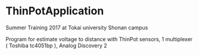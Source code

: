 # ThinPotApplication
Summer Training 2017 at Tokai university Shonan campus

Program for estimate voltage to distance with ThinPot sensors, 1 multiplexer ( Toshiba tc4051bp ), Analog Discovery 2
